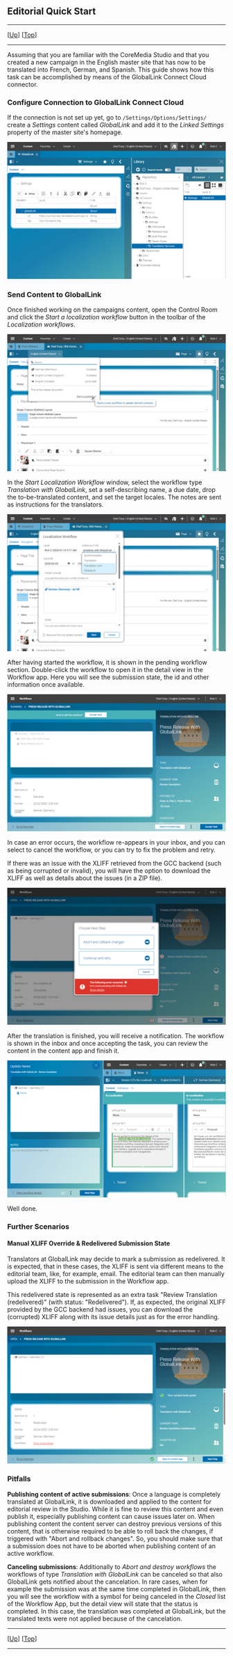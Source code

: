 ## Editorial Quick Start

--------------------------------------------------------------------------------

\[[Up](README.md)\] \[[Top](#top)\]

--------------------------------------------------------------------------------

Assuming that you are familiar with the CoreMedia Studio and that you created a
new campaign in the English master site that has now to be translated into
French, German, and Spanish. This guide shows how this task can be accomplished
by means of the GlobalLink Connect Cloud connector.

### Configure Connection to GlobalLink Connect Cloud

If the connection is not set up yet, go to `/Settings/Options/Settings/` create
a _Settings_ content called _GlobalLink_ and add it to the _Linked Settings_
property of the master site's homepage.

![GCC Settings](img/gcc-settings.png)

### Send Content to GlobalLink

Once finished working on the campaigns content, open the Control Room and click
the _Start a localization workflow_ button in the toolbar of the
_Localization workflows_.

![GCC Start Workflow](img/gcc-start-wf.png)

In the _Start Localization Workflow_ window, select the workflow type
_Translation with GlobalLink_, set a self-describing name, a due date, drop the
to-be-translated content, and set the target locales.
The notes are sent as instructions for the translators.

![GCC Select](img/gcc-select-type.png)

After having started the workflow, it is shown in the pending workflow section. 
Double-click the workflow to open it in the detail view in the Workflow app.
Here you will see the submission state, the id and other information once
available.

![GCC Running](img/gcc-running.png)

In case an error occurs, the workflow re-appears in your inbox, and you can 
select to cancel the workflow, or you can try to fix the problem and retry.

If there was an issue with the XLIFF retrieved from the GCC backend (such as
being corrupted or invalid), you will have the option to download the XLIFF
as well as details about the issues (in a ZIP file).

![GCC Error Handling](img/gcc-connect-error.png)

After the translation is finished, you will receive a notification. The workflow
is shown in the inbox and once accepting the task, you can review the content in
the content app and finish it. 

![GCC Success](img/gcc-success.png)

Well done.

### Further Scenarios

#### Manual XLIFF Override &amp; Redelivered Submission State

Translators at GlobalLink may decide to mark a submission as redelivered. It is
expected, that in these cases, the XLIFF is sent via different means to the
editorial team, like, for example, email. The editorial team can then manually
upload the XLIFF to the submission in the Workflow app.

This redelivered state is represented as an extra task "Review Translation
(redelivered)" (with status: "Redelivered"). If, as expected, the original
XLIFF provided by the GCC backend had issues, you can download the (corrupted)
XLIFF along with its issue details just as for the error handling.

![GCC Redelivered](img/gcc-redelivered.png)

### Pitfalls

**Publishing content of active submissions**: Once a language is completely 
translated at GlobalLink, it is downloaded and applied to the content for 
editorial review in the Studio. While it is fine to review this content and even 
publish it, especially publishing content can cause issues later on. When 
publishing content the content server can destroy previous versions of this 
content, that is otherwise required to be able to roll back the changes, if 
triggered with "Abort and rollback changes". So, you should make sure that
a submission does not have to be aborted when publishing content of an active
workflow.

**Canceling submissions**: Additionally to _Abort and destroy workflows_ the 
workflows of type _Translation with GlobalLink_ can be canceled so that also
GlobalLink gets notified about the cancelation. In rare cases, when for example
the submission was at the same time completed in GlobalLink, then you will see 
the workflow with a symbol for being canceled in the _Closed_ list of the 
Workflow App, but the detail view will state that the status is completed. 
In this case, the translation was completed at GlobalLink, but the translated
texts were not applied because of the cancelation.

--------------------------------------------------------------------------------

\[[Up](README.md)\] \[[Top](#top)\]

--------------------------------------------------------------------------------
